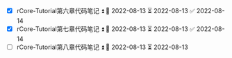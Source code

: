 - [x] rCore-Tutorial第六章代码笔记 ⏫ 🛫 2022-08-13 ⏳ 2022-08-13 ✅ 2022-08-14
- [x] rCore-Tutorial第七章代码笔记 ⏫ 🛫 2022-08-13 ⏳ 2022-08-13 ✅ 2022-08-14
- [ ] rCore-Tutorial第八章代码笔记  ⏫ 🛫 2022-08-13 ⏳ 2022-08-13